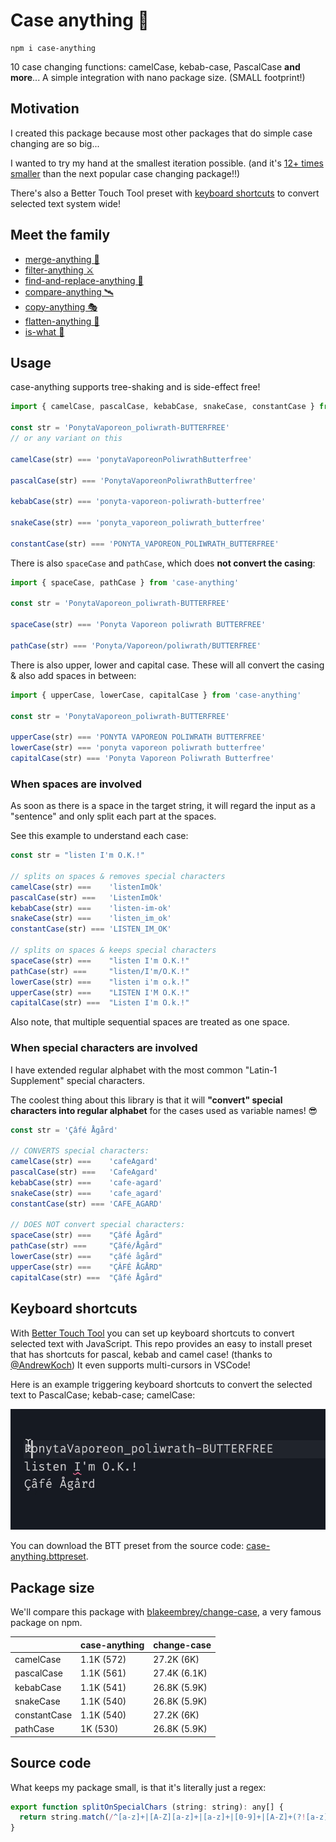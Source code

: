 # Case anything 🐫

```
npm i case-anything
```

10 case changing functions: camelCase, kebab-case, PascalCase **and more**...
A simple integration with nano package size. (SMALL footprint!)

## Motivation

I created this package because most other packages that do simple case changing are so big...

I wanted to try my hand at the smallest iteration possible. (and it's [12+ times smaller](#package-size) than the next popular case changing package!!)

There's also a Better Touch Tool preset with [keyboard shortcuts](#keyboard-shortcuts) to convert selected text system wide!

## Meet the family

- [merge-anything 🥡](https://github.com/mesqueeb/merge-anything)
- [filter-anything ⚔️](https://github.com/mesqueeb/filter-anything)
- [find-and-replace-anything 🎣](https://github.com/mesqueeb/find-and-replace-anything)
- [compare-anything 🛰](https://github.com/mesqueeb/compare-anything)
- [copy-anything 🎭](https://github.com/mesqueeb/copy-anything)
- [flatten-anything 🏏](https://github.com/mesqueeb/flatten-anything)
- [is-what 🙉](https://github.com/mesqueeb/is-what)

## Usage

case-anything supports tree-shaking and is side-effect free!

```js
import { camelCase, pascalCase, kebabCase, snakeCase, constantCase } from 'case-anything'

const str = 'PonytaVaporeon_poliwrath-BUTTERFREE'
// or any variant on this

camelCase(str) === 'ponytaVaporeonPoliwrathButterfree'

pascalCase(str) === 'PonytaVaporeonPoliwrathButterfree'

kebabCase(str) === 'ponyta-vaporeon-poliwrath-butterfree'

snakeCase(str) === 'ponyta_vaporeon_poliwrath_butterfree'

constantCase(str) === 'PONYTA_VAPOREON_POLIWRATH_BUTTERFREE'
```

There is also `spaceCase` and `pathCase`, which does **not convert the casing**:

```js
import { spaceCase, pathCase } from 'case-anything'

const str = 'PonytaVaporeon_poliwrath-BUTTERFREE'

spaceCase(str) === 'Ponyta Vaporeon poliwrath BUTTERFREE'

pathCase(str) === 'Ponyta/Vaporeon/poliwrath/BUTTERFREE'
```

There is also upper, lower and capital case. These will all convert the casing & also add spaces in between:

```js
import { upperCase, lowerCase, capitalCase } from 'case-anything'

const str = 'PonytaVaporeon_poliwrath-BUTTERFREE'

upperCase(str) === 'PONYTA VAPOREON POLIWRATH BUTTERFREE'
lowerCase(str) === 'ponyta vaporeon poliwrath butterfree'
capitalCase(str) === 'Ponyta Vaporeon Poliwrath Butterfree'
```

### When spaces are involved

As soon as there is a space in the target string, it will regard the input as a "sentence" and only split each part at the spaces.

See this example to understand each case:

<!-- prettier-ignore-start -->
```js
const str = "listen I'm O.K.!"

// splits on spaces & removes special characters
camelCase(str) ===    'listenImOk'
pascalCase(str) ===   'ListenImOk'
kebabCase(str) ===    'listen-im-ok'
snakeCase(str) ===    'listen_im_ok'
constantCase(str) === 'LISTEN_IM_OK'

// splits on spaces & keeps special characters
spaceCase(str) ===    "listen I'm O.K.!"
pathCase(str) ===     "listen/I'm/O.K.!"
lowerCase(str) ===    "listen i'm o.k.!"
upperCase(str) ===    "LISTEN I'M O.K.!"
capitalCase(str) ===  "Listen I'm O.k.!"
```
<!-- prettier-ignore-end -->

Also note, that multiple sequential spaces are treated as one space.

### When special characters are involved

I have extended regular alphabet with the most common "Latin-1 Supplement" special characters.

The coolest thing about this library is that it will **"convert" special characters into regular alphabet** for the cases used as variable names! 😎

<!-- prettier-ignore-start -->
```js
const str = 'Çâfé Ågård'

// CONVERTS special characters:
camelCase(str) ===    'cafeAgard'
pascalCase(str) ===   'CafeAgard'
kebabCase(str) ===    'cafe-agard'
snakeCase(str) ===    'cafe_agard'
constantCase(str) === 'CAFE_AGARD'

// DOES NOT convert special characters:
spaceCase(str) ===    "Çâfé Ågård"
pathCase(str) ===     "Çâfé/Ågård"
lowerCase(str) ===    "çâfé ågård"
upperCase(str) ===    "ÇÂFÉ ÅGÅRD"
capitalCase(str) ===  "Çâfé Ågård"
```
<!-- prettier-ignore-end -->

## Keyboard shortcuts

With [Better Touch Tool](https://folivora.ai) you can set up keyboard shortcuts to convert selected text with JavaScript. This repo provides an easy to install preset that has shortcuts for pascal, kebab and camel case! (thanks to [@AndrewKoch](https://github.com/AndrewKoch)) It even supports multi-cursors in VSCode!

Here is an example triggering keyboard shortcuts to convert the selected text to PascalCase; kebab-case; camelCase:

![keyboard shortcuts example](.media/case-anything%20VSCode.gif?raw=true)

You can download the BTT preset from the source code: [case-anything.bttpreset](case-anything.bttpreset).

## Package size

We'll compare this package with [blakeembrey/change-case](https://github.com/blakeembrey/change-case), a very famous package on npm.

|              | case-anything | change-case  |
| ------------ | ------------- | ------------ |
| camelCase    | 1.1K (572)    | 27.2K (6K)   |
| pascalCase   | 1.1K (561)    | 27.4K (6.1K) |
| kebabCase    | 1.1K (541)    | 26.8K (5.9K) |
| snakeCase    | 1.1K (540)    | 26.8K (5.9K) |
| constantCase | 1.1K (540)    | 27.2K (6K)   |
| pathCase     | 1K (530)      | 26.8K (5.9K) |

## Source code

What keeps my package small, is that it's literally just a regex:

```js
export function splitOnSpecialChars (string: string): any[] {
  return string.match(/^[a-z]+|[A-Z][a-z]+|[a-z]+|[0-9]+|[A-Z]+(?![a-z])/g)
}
```

